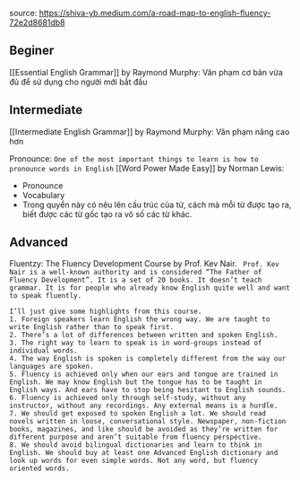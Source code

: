 ---
---

source: https://shiva-yb.medium.com/a-road-map-to-english-fluency-72e2d8681db8

## Beginer
[[Essential English Grammar]] by Raymond Murphy: Văn phạm cơ bản vừa đủ để sử dụng cho người mới bắt đầu

## Intermediate

[[Intermediate English Grammar]] by Raymond Murphy: Văn phạm nâng cao hơn

Pronounce: `One of the most important things to learn is how to pronounce words in English`
[[Word Power Made Easy]] by Norman Lewis:
- Pronounce
- Vocabulary
- Trong quyển này có nêu lên cấu trúc của từ, cách mà mỗi từ được tạo ra, biết được các từ gốc tạo ra vô số các từ khác.

## Advanced
 Fluentzy: The Fluency Development Course by Prof. Kev Nair.
 ` Prof. Kev Nair is a well-known authority and is considered “The Father of Fluency Development”. It is a set of 20 books. It doesn’t teach grammar. It is for people who already know English quite well and want to speak fluently.`
 
```
I’ll just give some highlights from this course.
1. Foreign speakers learn English the wrong way. We are taught to write English rather than to speak first.
2. There’s a lot of differences between written and spoken English.
3. The right way to learn to speak is in word-groups instead of individual words.
4. The way English is spoken is completely different from the way our languages are spoken.
5. Fluency is achieved only when our ears and tongue are trained in English. We may know English but the tongue has to be taught in English ways. And ears have to stop being hesitant to English sounds.
6. Fluency is achieved only through self-study, without any instructor, without any recordings. Any external means is a hurdle.
7. We should get exposed to spoken English a lot. We should read novels written in loose, conversational style. Newspaper, non-fiction books, magazines, and like should be avoided as they’re written for different purpose and aren’t suitable from fluency perspective.
8. We should avoid bilingual dictionaries and learn to think in English. We should buy at least one Advanced English dictionary and look up words for even simple words. Not any word, but fluency oriented words.
```
